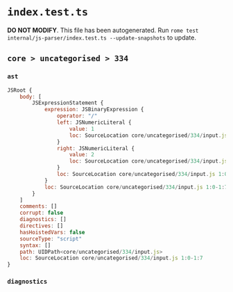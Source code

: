 # `index.test.ts`

**DO NOT MODIFY**. This file has been autogenerated. Run `rome test internal/js-parser/index.test.ts --update-snapshots` to update.

## `core > uncategorised > 334`

### `ast`

```javascript
JSRoot {
	body: [
		JSExpressionStatement {
			expression: JSBinaryExpression {
				operator: "/"
				left: JSNumericLiteral {
					value: 1
					loc: SourceLocation core/uncategorised/334/input.js 1:1-1:2
				}
				right: JSNumericLiteral {
					value: 2
					loc: SourceLocation core/uncategorised/334/input.js 1:6-1:7
				}
				loc: SourceLocation core/uncategorised/334/input.js 1:0-1:7
			}
			loc: SourceLocation core/uncategorised/334/input.js 1:0-1:7
		}
	]
	comments: []
	corrupt: false
	diagnostics: []
	directives: []
	hasHoistedVars: false
	sourceType: "script"
	syntax: []
	path: UIDPath<core/uncategorised/334/input.js>
	loc: SourceLocation core/uncategorised/334/input.js 1:0-1:7
}
```

### `diagnostics`

```

```
